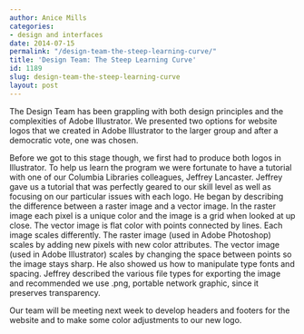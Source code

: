 ```yaml
---
author: Anice Mills
categories:
- design and interfaces
date: 2014-07-15
permalink: "/design-team-the-steep-learning-curve/"
title: 'Design Team: The Steep Learning Curve'
id: 1189
slug: design-team-the-steep-learning-curve
layout: post
---
```

The Design Team has been grappling with both design principles and the
  complexities of Adobe Illustrator. We presented two options for website logos that
  we created in Adobe Illustrator to the larger group and after a democratic vote,
  one was chosen.

Before we got to this stage though, we first had to produce both
  logos in Illustrator. To help us learn the program we were fortunate to have a tutorial
  with one of our Columbia Libraries colleagues, Jeffrey Lancaster. Jeffrey gave us
  a tutorial that was perfectly geared to our skill level as well as focusing on our
  particular issues with each logo. He began by describing the difference between
  a raster image and a vector image. In the raster image each pixel is a unique color
  and the image is a grid when looked at up close. The vector image is flat color
  with points connected by lines. Each image scales differently. The raster image
  (used in Adobe Photoshop) scales by adding new pixels with new color attributes.
  The vector image (used in Adobe Illustrator) scales by changing the space between
  points so the image stays sharp. He also showed us how to manipulate type fonts
  and spacing. Jeffrey described the various file types for exporting the image and
  recommended we use .png, portable network graphic, since it preserves transparency.

Our team will be meeting next week to develop headers and footers for the website
  and to make some color adjustments to our new logo.
